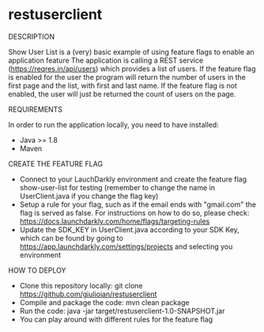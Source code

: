 # restuserclient

DESCRIPTION

Show User List is a (very) basic example of using feature flags to enable an application feature
The application is calling a REST service (https://reqres.in/api/users) which provides a list of users. 
If the feature flag is enabled for the user the program will return the number of users in the first page and the list, with first and last name. 
If the feature flag is not enabled, the user will just be returned the count of users on the page. 

REQUIREMENTS

In order to run the application locally, you need to have installed:
 - Java >= 1.8
 - Maven
 
CREATE THE FEATURE FLAG

 - Connect to your LauchDarkly environment and create the feature flag show-user-list for testing (remember to change the name in UserClient.java if you change the flag key)
 - Setup a rule for your flag, such as if the email ends with "gmail.com" the flag is served as false. For instructions on how to do so, please check: https://docs.launchdarkly.com/home/flags/targeting-rules
 - Update the SDK_KEY in UserClient.java according to your SDK Key, which can be found by going to https://app.launchdarkly.com/settings/projects and selecting you environment
 

HOW TO DEPLOY

 - Clone this repository locally: git clone https://github.com/giulioian/restuserclient
 - Compile and package the code: mvn clean package
 - Run the code: java -jar target/restuserclient-1.0-SNAPSHOT.jar
 - You can play around with different rules for the feature flag 
